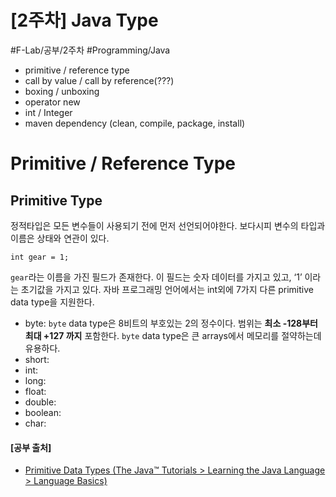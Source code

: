 # [2주차] Java Type
#F-Lab/공부/2주차 #Programming/Java

* primitive / reference type
* call by value / call by reference(???)
* boxing / unboxing
* operator new
* int / Integer
* maven dependency (clean, compile, package, install)



# Primitive / Reference Type
## Primitive Type
정적타입은 모든 변수들이 사용되기 전에 먼저 선언되어야한다. 보다시피 변수의 타입과 이름은 상태와 연관이 있다.

```
int gear = 1;
```


`gear`라는 이름을 가진 필드가 존재한다. 이 필드는 숫자 데이터를 가지고 있고, ‘1’ 이라는 초기값을 가지고 있다.
자바 프로그래밍 언어에서는 int외에 7가지 다른 primitive data type을 지원한다.
* byte: `byte` data type은 8비트의 부호있는 2의 정수이다. 범위는 **최소 -128부터 최대 +127 까지** 포함한다. `byte` data type은 큰 arrays에서 메모리를 절약하는데 유용하다.
* short:
* int:
* long:
* float:
* double:
* boolean:
* char:


#### [공부 출처]
* [Primitive Data Types (The Java™ Tutorials >                    Learning the Java Language > Language Basics)](https://docs.oracle.com/javase/tutorial/java/nutsandbolts/datatypes.html)






